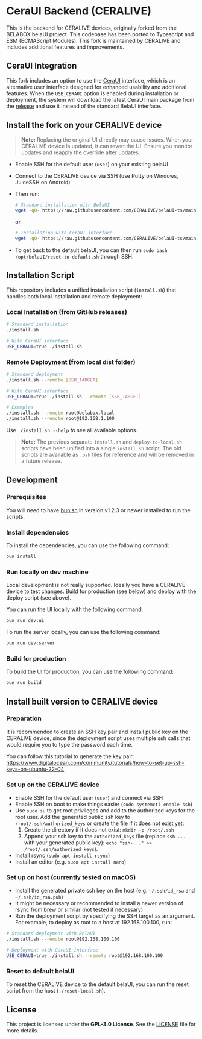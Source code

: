 # CeraUI Backend (CERALIVE)

This is the backend for CERALIVE devices, originally forked from the BELABOX belaUI project. This codebase has been ported to Typescript and ESM (ECMAScript Modules). This fork is maintained by CERALIVE and includes additional features and improvements.

## CeraUI Integration

This fork includes an option to use the [CeraUI](https://github.com/CERALIVE/CeraUI) interface, which is an alternative user interface designed for enhanced usability and additional features. When the `USE_CERAUI` option is enabled during installation or deployment, the system will download the latest CeraUI main package from the [release](https://github.com/CERALIVE/CeraUI/releases/latest) and use it instead of the standard BelaUI interface.

## Install the fork on your CERALIVE device

> **Note:** Replacing the original UI directly may cause issues. When your CERALIVE device is updated, it can revert the UI. Ensure you monitor updates and reapply the override after updates.

- Enable SSH for the default user (`user`) on your existing belaUI
- Connect to the CERALIVE device via SSH (use Putty on Windows, JuiceSSH on Android)
- Then run:

  ```bash
  # Standard installation with BelaUI
  wget -qO- https://raw.githubusercontent.com/CERALIVE/belaUI-ts/main/install.sh | bash
  ```

  or

  ```bash
  # Installation with CeraUI interface
  wget -qO- https://raw.githubusercontent.com/CERALIVE/belaUI-ts/main/install.sh | USE_CERAUI=true bash
  ```

- To get back to the default belaUI, you can then run `sudo bash /opt/belaUI/reset-to-default.sh` through SSH.

## Installation Script

This repository includes a unified installation script (`install.sh`) that handles both local installation and remote deployment:

### Local Installation (from GitHub releases)

```bash
# Standard installation
./install.sh

# With CeraUI interface
USE_CERAUI=true ./install.sh
```

### Remote Deployment (from local dist folder)

```bash
# Standard deployment
./install.sh --remote [SSH_TARGET]

# With CeraUI interface
USE_CERAUI=true ./install.sh --remote [SSH_TARGET]

# Examples
./install.sh --remote root@belabox.local
./install.sh --remote root@192.168.1.100
```

Use `./install.sh --help` to see all available options.

> **Note:** The previous separate `install.sh` and `deploy-to-local.sh` scripts have been unified into a single `install.sh` script. The old scripts are available as `.bak` files for reference and will be removed in a future release.

## Development

### Prerequisites

You will need to have [bun.sh](https://bun.sh/docs/installation) in version v1.2.3 or newer installed to run the scripts.

### Install dependencies

To install the dependencies, you can use the following command:

```bash
bun install
```

### Run locally on dev machine

Local development is not really supported. Ideally you have a CERALIVE device to test changes. Build for production (see below) and deploy with the deploy script (see above).

You can run the UI locally with the following command:

```bash
bun run dev:ui
```

To run the server locally, you can use the following command:

```bash
bun run dev:server
```

### Build for production

To build the UI for production, you can use the following command:

```bash
bun run build
```

## Install built version to CERALIVE device

### Preparation

It is recommended to create an SSH key pair and install public key on the CERALIVE device, since the deployment script uses
multiple ssh calls that would require you to type the password each time.

You can follow this tutorial to generate the key
pair: https://www.digitalocean.com/community/tutorials/how-to-set-up-ssh-keys-on-ubuntu-22-04

### Set up on the CERALIVE device

- Enable SSH for the default user (`user`) and connect via SSH
- Enable SSH on boot to make things easier (`sudo systemctl enable ssh`)
- Use `sudo su` to get root privileges and add to the authorized keys for the root user.
  Add the generated public ssh key to `/root/.ssh/authorized_keys` or create the file if it does not exist yet:
  1. Create the directory if it does not exist: `mkdir -p /root/.ssh`
  2. Append your ssh key to the `authorized_keys` file (replace `ssh-...` with your generated public key):
     `echo "ssh-..." >> /root/.ssh/authorized_keys`).
- Install rsync (`sudo apt install rsync`)
- Install an editor (e.g. `sudo apt install nano`)

### Set up on host (currently tested on macOS)

- Install the generated private ssh key on the host (e.g. `~/.ssh/id_rsa` and `~/.ssh/id_rsa.pub`)
- It might be necessary or recommended to install a newer version of rsync from brew or similar (not tested if
  necessary)
- Run the deployment script by specifying the SSH target as an argument. For example, to deploy as root to a host at 192.168.100.100, run:

```bash
# Standard deployment with BelaUI
./install.sh --remote root@192.168.100.100

# Deployment with CeraUI interface
USE_CERAUI=true ./install.sh --remote root@192.168.100.100
```

### Reset to default belaUI

To reset the CERALIVE device to the default belaUI, you can run the reset script from the host (`./reset-local.sh`).

## License

This project is licensed under the **GPL-3.0 License**. See the [LICENSE](LICENSE) file for more details.
